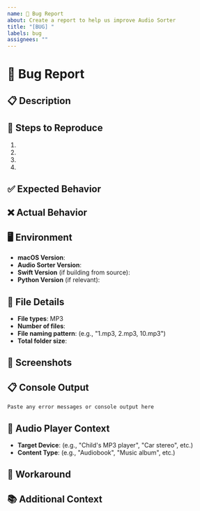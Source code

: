 ```yaml
---
name: 🐛 Bug Report
about: Create a report to help us improve Audio Sorter
title: "[BUG] "
labels: bug
assignees: ""
---
```


# 🐛 Bug Report

## 📋 Description
<!-- A clear and concise description of what the bug is -->

## 🔄 Steps to Reproduce
1. 
2. 
3. 
4. 

## ✅ Expected Behavior
<!-- What you expected to happen -->

## ❌ Actual Behavior
<!-- What actually happened -->

## 🖥️ Environment
- **macOS Version**: 
- **Audio Sorter Version**: 
- **Swift Version** (if building from source): 
- **Python Version** (if relevant): 

## 📁 File Details
<!-- Information about the files you were processing -->
- **File types**: MP3
- **Number of files**: 
- **File naming pattern**: (e.g., "1.mp3, 2.mp3, 10.mp3")
- **Total folder size**: 

## 📸 Screenshots
<!-- If applicable, add screenshots to help explain your problem -->

## 📋 Console Output
<!-- If you see any error messages, paste them here -->
```
Paste any error messages or console output here
```

## 🎵 Audio Player Context
<!-- What audio player/device are you preparing files for? -->
- **Target Device**: (e.g., "Child's MP3 player", "Car stereo", etc.)
- **Content Type**: (e.g., "Audiobook", "Music album", etc.)

## 🔧 Workaround
<!-- If you found a temporary solution, describe it here -->

## 📚 Additional Context
<!-- Add any other context about the problem here -->

